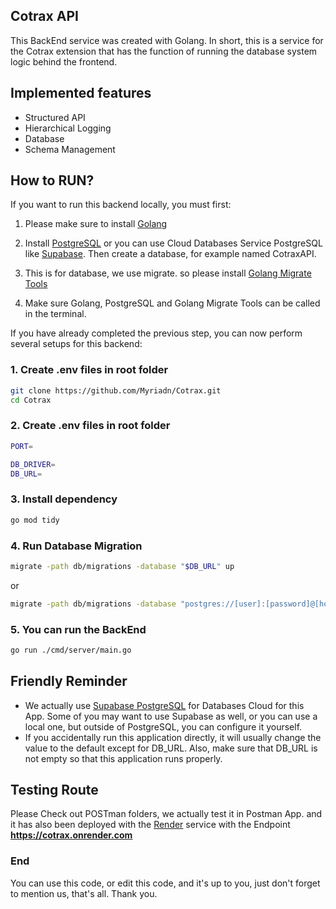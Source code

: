 ## Cotrax API

This BackEnd service was created with Golang. In short, this is a service for the Cotrax extension that has the function of running the database system logic behind the frontend.

## Implemented features

- Structured API
- Hierarchical Logging
- Database
- Schema Management

## How to RUN?

If you want to run this backend locally, you must first:

1. Please make sure to install [Golang](https://go.dev/doc/install)

2. Install [PostgreSQL](https://www.postgresql.org/) or you can use Cloud Databases Service PostgreSQL like [Supabase](https://supabase.com/). Then create a database, for example named CotraxAPI.

3. This is for database, we use migrate. so please install [Golang Migrate Tools](https://github.com/golang-migrate/migrate/releases)

4. Make sure Golang, PostgreSQL and Golang Migrate Tools can be called in the terminal.

If you have already completed the previous step, you can now perform several setups for this backend:

### 1. Create .env files in root folder

```sh
git clone https://github.com/Myriadn/Cotrax.git
cd Cotrax
```

### 2. Create .env files in root folder

```sh
PORT=

DB_DRIVER=
DB_URL=
```

### 3. Install dependency

```sh
go mod tidy
```

### 4. Run Database Migration

```sh
migrate -path db/migrations -database "$DB_URL" up
```

or

```sh
migrate -path db/migrations -database "postgres://[user]:[password]@[host]:[port]/[database_name]" up
```

### 5. You can run the BackEnd

```sh
go run ./cmd/server/main.go
```

## Friendly Reminder

- We actually use [Supabase PostgreSQL](https://supabase.com/) for Databases Cloud for this App. Some of you may want to use Supabase as well, or you can use a local one, but outside of PostgreSQL, you can configure it yourself.
- If you accidentally run this application directly, it will usually change the value to the default except for DB_URL. Also, make sure that DB_URL is not empty so that this application runs properly.

## Testing Route

Please Check out POSTman folders, we actually test it in Postman App. and it has also been deployed with the [Render](https://render.com/) service with the Endpoint <b>https://cotrax.onrender.com</b>

### End

You can use this code, or edit this code, and it's up to you, just don't forget to mention us, that's all. Thank you.
